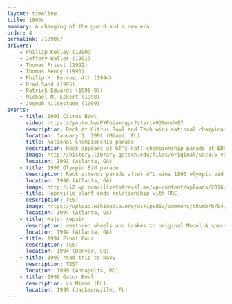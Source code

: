 ```yaml
---
layout: timeline
title: 1990s
summary: A changing of the guard and a new era.
order: 4
permalink: /1990s/
drivers:
    - Phillip Kelley (1990)
    - Jeffery Waller (1991)
    - Thomas Priest (1992)
    - Thomas Penny (1993)
    - Philip H. Burrus, 4th (1994)
    - Brad Sand (1995)
    - Patrick Edwards (1996-97)
    - Michael M. Eckert (1998)
    - Joseph Nilsestuen (1999)
events:
    - title: 1991 Citrus Bowl
      video: https://youtu.be/PYPoiaxngpc?start=93&end=97
      description: Reck at Citrus Bowl and Tech wins national championship in 1990 season
      location: January 1, 1991 (Miami, FL)
    - title: National Championship parade
      description: Reck appears at GT's natl championship parade at BDS
      image: http://history.library.gatech.edu/files/original/uac375_va-1618_2251631c4c.jpg
      location: 1991 (Atlanta, GA)
    - title: 1990 Olympic Bid parade
      description: Reck attends parade after ATL wins 1996 olympic bid
      location: 1990 (Atlanta, GA)
      image: http://i2.wp.com/ilivetotravel.me/wp-content/uploads/2016/05/09-21-2013-024459PM3-e1464568197978.jpg?zoom=2&resize=699%2C480
    - title: Hapeville plant ends relationship with RRC
      description: TEST
      image: https://upload.wikimedia.org/wikipedia/commons/thumb/b/b4/Atlanta_Assembly.jpg/1200px-Atlanta_Assembly.jpg
      location: 1994 (Atlanta, GA)
    - title: Major repair
      description: restored wheels and brakes to original Model A specs
      location: 1994 (Atlanta, GA)
    - title: 1994 Final Four
      description: TEST
      location: 1994 (Denver, CO)
    - title: 1999 road trip to Navy
      description: TEST
      location: 1999 (Annapolis, MD)
    - title: 1999 Gator Bowl
      description: vs Miami (FL)
      location: 1999 (Jacksonville, FL)
---
```

